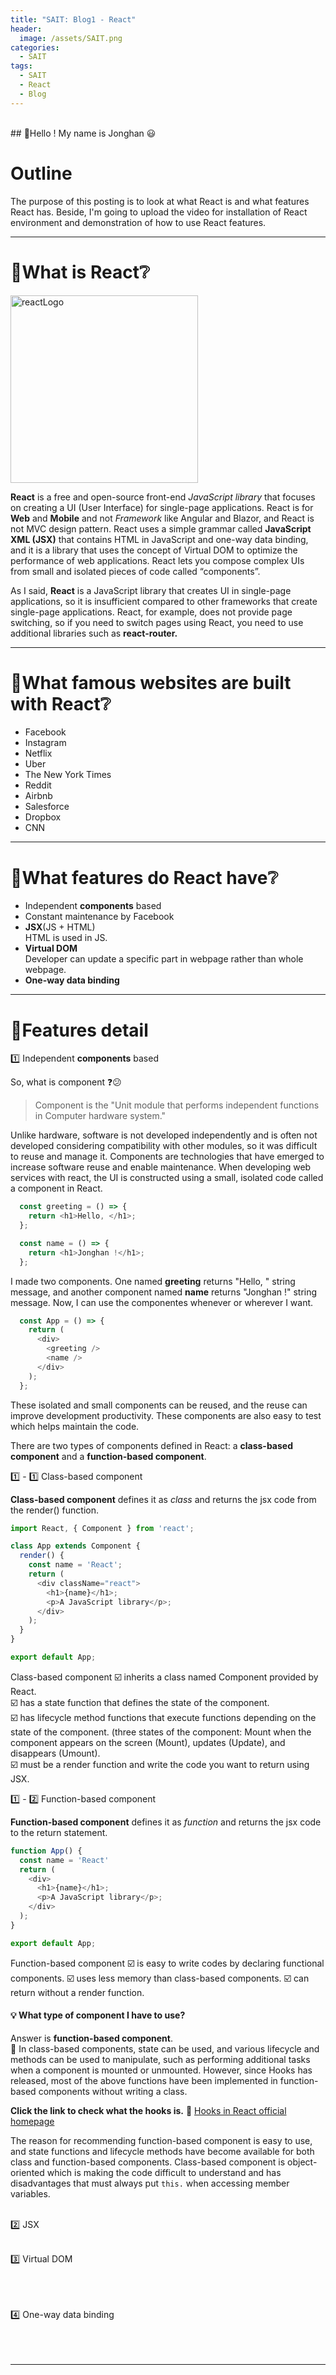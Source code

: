 ```yaml
---
title: "SAIT: Blog1 - React"
header:
  image: /assets/SAIT.png
categories:
  - SAIT
tags:
  - SAIT
  - React
  - Blog
---
```

<br>
## 👋Hello ! My name is Jonghan 😃
<br>

# Outline  

The purpose of this posting is to look at what React is and what features React has. Beside, I'm going to upload the video for installation of React environment and demonstration of how to use React features.  

___
# 📌What is React❔

<img src="/assets/REACT_logo.png" alt="reactLogo" width="300"/>

**React** is a free and open-source front-end _JavaScript library_ that focuses on creating a UI (User Interface) for single-page applications. React is for **Web** and **Mobile** and not *Framework* like Angular and Blazor, and React is not MVC design pattern. React uses a simple grammar called **JavaScript XML (JSX)** that contains HTML in JavaScript and one-way data binding, and it is a library that uses the concept of Virtual DOM to optimize the performance of web applications. React lets you compose complex UIs from small and isolated pieces of code called “components”.

As I said, **React** is a JavaScript library that creates UI in single-page applications, so it is insufficient compared to other frameworks that create single-page applications. React, for example, does not provide page switching, so if you need to switch pages using React, you need to use additional libraries such as **react-router.**  

___
# 📌What famous websites are built with React❔

- Facebook 
- Instagram
- Netflix
- Uber
- The New York Times
- Reddit
- Airbnb
- Salesforce
- Dropbox
- CNN  

___
# 📌What features do React have❔
- Independent **components** based
- Constant maintenance by Facebook
- **JSX**(JS + HTML)  
  HTML is used in JS.
- **Virtual DOM**  
  Developer can update a specific part in webpage rather than whole webpage.
- **One-way data binding**  

___
# 📌Features detail  

1️⃣ Independent **components** based  

So, what is component ❓😕  
> Component is the "Unit module that performs independent functions in 
> Computer hardware system."  

Unlike hardware, software is not developed independently and is often not developed considering compatibility with other modules, so it was difficult to reuse and manage it. Components are technologies that have emerged to increase software reuse and enable maintenance. When developing web services with react, the UI is constructed using a small, isolated code called a component in React.  

```js
  const greeting = () => {
    return <h1>Hello, </h1>;
  };

  const name = () => {
    return <h1>Jonghan !</h1>;
  };
```

I made two components. One named **greeting** returns "Hello, " string message, and another component named **name** returns "Jonghan !" string message. Now, I can use the componentes whenever or wherever I want.  
  
```js
  const App = () => {
    return (
      <div>
        <greeting />
        <name />
      </div>
    );
  };
```

These isolated and small components can be reused, and the reuse can improve development productivity. These components are also easy to test which helps maintain the code.  
  
There are two types of components defined in React: a **class-based component** and a **function-based component**.  

1️⃣ - 1️⃣ Class-based component  
  
**Class-based component** defines it as *class* and returns the jsx code from the render() function.

```js
import React, { Component } from 'react';

class App extends Component {
  render() {
    const name = 'React';
    return (
      <div className="react">
        <h1>{name}</h1>;
        <p>A JavaScript library</p>;
      </div>
    );
  }
}

export default App;
```  
Class-based component 
 ☑️ inherits a class named Component provided by React.  
 ☑️ has a state function that defines the state of the component.  
 ☑️ has lifecycle method functions that execute functions depending on the state of the component. (three states of the component: Mount when the component appears on the screen (Mount), updates (Update), and disappears (Umount).  
 ☑️ must be a render function and write the code you want to return using JSX.  

1️⃣ - 2️⃣ Function-based component  

**Function-based component** defines it as *function* and returns the jsx code to the return statement.  
```js
function App() {
  const name = 'React'
  return (
    <div>
      <h1>{name}</h1>;
      <p>A JavaScript library</p>;
    </div>
  );
}

export default App;
```  
Function-based component
☑️ is easy to write codes by declaring functional components.
☑️ uses less memory than class-based components.
☑️ can return without a render function.  
 
#### 💡 What type of component I have to use?  
Answer is **function-based component**.  
📢 In class-based components, state can be used, and various lifecycle and methods can be used to manipulate, such as performing additional tasks when a component is mounted or unmounted. However, since Hooks has released, most of the above functions have been implemented in function-based components without writing a class.  

**Click the link to check what the hooks is.**
🔎 [Hooks in React official homepage](https://reactjs.org/docs/hooks-overview.html)  

The reason for recommending function-based component is easy to use, and state functions and lifecycle methods have become available for both class and function-based components. Class-based component is object-oriented which is making the code difficult to understand and has disadvantages that must always put ```this.``` when accessing member variables.

<br>
2️⃣ JSX  
<br>
<br>

3️⃣ Virtual DOM  
<br>
<br>
<br>

4️⃣ One-way data binding  
<br>
<br>
<br>

___
